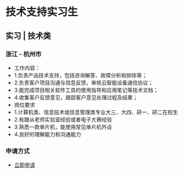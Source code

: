 
# 技术支持实习生
## 实习  |  技术类
### 浙江 - 杭州市

- 工作内容：
- 1.负责产品技术支持，包括咨询解答、故障分析和排除等；
- 2.负责客户项目沟通与信息反馈，审核云智能设备通信协议；
- 3.能完成项目相关软件工具的使用指导和应用笔记等技术文档；
- 4.收集客户反馈意见，跟踪客户意见处理过程及结果；
- 岗位要求
- 1.计算机类、信息技术或信息管理类专业大三、大四、研一、研二在校生
- 2.有跟从老师实验室经验或者电子大赛经验
- 3.熟悉一款单片机，能使用常见单片机外设
- 4.良好的理解能力和沟通能力
### 申请方式
- <a href="mailto:hr@tuya.com?subject=求职简历-技术支持实习生-来自GitHub">立即申请</a>